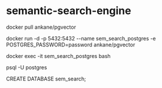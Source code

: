 # semantic-search-engine

docker pull ankane/pgvector

docker run -d -p 5432:5432 --name sem_search_postgres -e POSTGRES_PASSWORD=password ankane/pgvector

docker exec -it sem_search_postgres bash

psql -U postgres

CREATE DATABASE sem_search;


